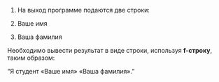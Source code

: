 1. На выход программе подаются две строки: 

1. Ваше имя

2. Ваша фамилия

Необходимо вывести результат в виде строки, используя **f-строку**, таким образом:

“Я студент «Ваше имя» «Ваша фамилия».”
